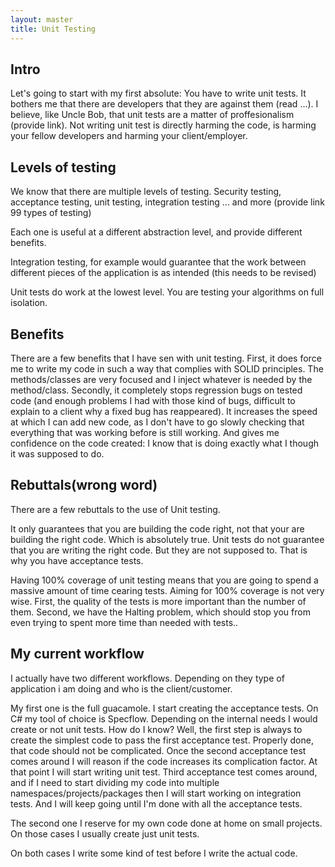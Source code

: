 ```yaml
---
layout: master
title: Unit Testing
---
```


Intro
-----

Let's going to start with my first absolute: You have to write unit tests. It bothers me that there are developers that they are against them (read ...). I believe, like Uncle Bob, that unit tests are a matter of proffesionalism (provide link). Not writing unit test is directly harming the code, is harming your fellow developers and harming your client/employer.

Levels of testing
-----------------

We know that there are multiple levels of testing. Security testing, acceptance testing, unit testing, integration testing ... and more (provide link 99 types of testing)

Each one is useful at a different abstraction level, and provide different benefits.

Integration testing, for example would guarantee that the work between different pieces of the application is as intended (this needs to be revised)

Unit tests do work at the lowest level. You are testing your algorithms on full isolation.

Benefits
--------

There are a few benefits that I have sen with unit testing. First, it does force me to write my code in such a way that complies with SOLID principles. The methods/classes are very focused and I inject whatever is needed by the method/class. Secondly, it completely stops regression bugs on tested code (and enough problems I had with those kind of bugs, difficult to explain to a client why a fixed bug has reappeared). It increases the speed at which I can add new code, as I don't have to go slowly checking that everything that was working before is still working. And gives me confidence on the code created: I know that is doing exactly what I though it was supposed to do.

Rebuttals(wrong word)
---------

There are a few rebuttals to the use of Unit testing.

It only guarantees that you are building the code right, not that your are building the right code. Which is absolutely true. Unit tests do not guarantee that you are writing the right code. But they are not supposed to. That is why you have acceptance tests.

Having 100% coverage of unit testing means that you are going to spend a massive amount of time cearing tests. Aiming for 100% coverage is not very wise. First, the quality of the tests is more important than the number of them. Second, we have the  Halting problem, which should stop you from even trying to spent more time than needed with tests..

My current workflow
-------------------

I actually have two different workflows. Depending on they type of application i am doing and who is the client/customer.

My first one is the full guacamole. I start creating the acceptance tests. On C# my tool of choice is Specflow. Depending on the internal needs I would create or not unit tests. How do I know? Well, the first step is always to create the simplest code to pass the first acceptance test. Properly done, that code should not be complicated. Once the second acceptance test comes around I will reason if the code increases its complication factor. At that point I will start writing unit test. Third acceptance test comes around, and if I need to start dividing my code into multiple namespaces/projects/packages then I will start working on integration tests. And I will keep going until I'm done with all the acceptance tests.

The second one I reserve for my own code done at home on small projects. On those cases I usually create just unit tests.

On both cases I write some kind of test before I write the actual code.